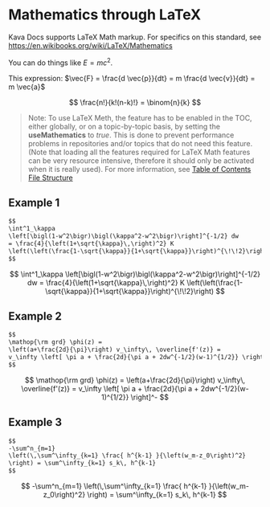 # Mathematics through LaTeX

Kava Docs supports LaTeX Math markup. For specifics on this standard, see https://en.wikibooks.org/wiki/LaTeX/Mathematics

You can do things like $E=mc^2$.

This expression: $\vec{F} = \frac{d \vec{p}}{dt} = m \frac{d \vec{v}}{dt} = m \vec{a}$

$$
\frac{n!}{k!(n-k)!} = \binom{n}{k}
$$

> Note: To use LaTeX Meth, the feature has to be enabled in the TOC, either globally, or on a topic-by-topic basis, by setting the **useMathematics** to *true*. This is done to prevent performance problems in repositories and/or topics that do not need this feature. (Note that loading all the features required for LaTeX Math features can be very resource intensive, therefore it should only be activated when it is really used). For more information, see [Table of Contents File Structure](TOC-File-Structure)

## Example 1

```txt
$$
\int^1_\kappa
\left[\bigl(1-w^2\bigr)\bigl(\kappa^2-w^2\bigr)\right]^{-1/2} dw
= \frac{4}{\left(1+\sqrt{\kappa}\,\right)^2} K
\left(\left(\frac{1-\sqrt{\kappa}}{1+\sqrt{\kappa}}\right)^{\!\!2}\right)
$$
```

$$
\int^1_\kappa
\left[\bigl(1-w^2\bigr)\bigl(\kappa^2-w^2\bigr)\right]^{-1/2} dw
= \frac{4}{\left(1+\sqrt{\kappa}\,\right)^2} K
\left(\left(\frac{1-\sqrt{\kappa}}{1+\sqrt{\kappa}}\right)^{\!\!2}\right)
$$

## Example 2

```txt
$$
\mathop{\rm grd} \phi(z) =
\left(a+\frac{2d}{\pi}\right) v_\infty\, \overline{f'(z)} =
v_\infty \left[ \pi a + \frac{2d}{\pi a + 2dw^{-1/2}(w-1)^{1/2}} \right]^-
$$
```

$$
\mathop{\rm grd} \phi(z) =
\left(a+\frac{2d}{\pi}\right) v_\infty\, \overline{f'(z)} =
v_\infty \left[ \pi a + \frac{2d}{\pi a + 2dw^{-1/2}(w-1)^{1/2}} \right]^-
$$

## Example 3

```txt
$$
-\sum^n_{m=1}
\left(\,\sum^\infty_{k=1} \frac{ h^{k-1} }{\left(w_m-z_0\right)^2}
\right) = \sum^\infty_{k=1} s_k\, h^{k-1}
$$
```

$$
-\sum^n_{m=1}
\left(\,\sum^\infty_{k=1} \frac{ h^{k-1} }{\left(w_m-z_0\right)^2}
\right) = \sum^\infty_{k=1} s_k\, h^{k-1}
$$
